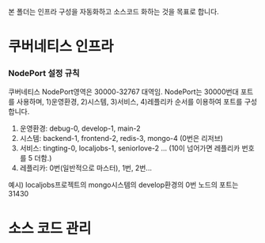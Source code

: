 본 폴더는 인프라 구성을 자동화하고 소스코드 화하는 것을 목표로 합니다.

# 쿠버네티스 인프라

### NodePort 설정 규칙

쿠버네티스 NodePort영역은 30000-32767 대역임.
NodePort는 30000번대 포트를 사용하며, 1)운영환경, 2)시스템, 3)서비스, 4)레플리카 순서를 이용하여 포트를 구성합니다.

1. 운영환경: debug-0, develop-1, main-2
2. 시스템: backend-1, frontend-2, redis-3, mongo-4 (0번은 리저브)
3. 서비스: tingting-0, localjobs-1, seniorlove-2 ... (10이 넘어가면 레플리카 번호를 5 더함.)
4. 레플리카: 0번(일반적으로 마스터), 1번, 2번...

예시) localjobs프로젝트의 mongo시스템의 develop환경의 0번 노드의 포트는 31430

# 소스 코드 관리

